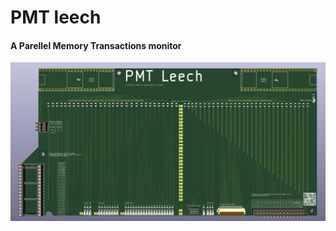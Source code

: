 # PMT leech
#### A Parellel Memory Transactions monitor



<img src="/hardware_development/3Dview_PMT_leech.png?raw=true" alt="3D view of PMT leech PCB" title="PMT leech PCB" width="1000"/>
